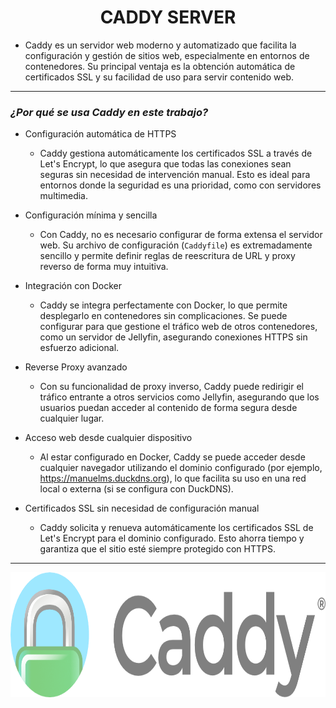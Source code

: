 <h1 align="center">CADDY SERVER</h1>

- Caddy es un servidor web moderno y automatizado que facilita la configuración y gestión de sitios web, especialmente en entornos de contenedores. Su principal ventaja es la obtención automática de certificados SSL y su facilidad de uso para servir contenido web.

---

### *¿Por qué se usa Caddy en este trabajo?*

- Configuración automática de HTTPS
    - Caddy gestiona automáticamente los certificados SSL a través de Let's Encrypt, lo que asegura que todas las conexiones sean seguras sin necesidad de intervención manual. Esto es ideal para entornos donde la seguridad es una prioridad, como con servidores multimedia.

- Configuración mínima y sencilla
    - Con Caddy, no es necesario configurar de forma extensa el servidor web. Su archivo de configuración (`Caddyfile`) es extremadamente sencillo y permite definir reglas de reescritura de URL y proxy reverso de forma muy intuitiva.

- Integración con Docker
    - Caddy se integra perfectamente con Docker, lo que permite desplegarlo en contenedores sin complicaciones. Se puede configurar para que gestione el tráfico web de otros contenedores, como un servidor de Jellyfin, asegurando conexiones HTTPS sin esfuerzo adicional.

- Reverse Proxy avanzado
    - Con su funcionalidad de proxy inverso, Caddy puede redirigir el tráfico entrante a otros servicios como Jellyfin, asegurando que los usuarios puedan acceder al contenido de forma segura desde cualquier lugar.

- Acceso web desde cualquier dispositivo
    - Al estar configurado en Docker, Caddy se puede acceder desde cualquier navegador utilizando el dominio configurado (por ejemplo, https://manuelms.duckdns.org), lo que facilita su uso en una red local o externa (si se configura con DuckDNS).

- Certificados SSL sin necesidad de configuración manual
    - Caddy solicita y renueva automáticamente los certificados SSL de Let's Encrypt para el dominio configurado. Esto ahorra tiempo y garantiza que el sitio esté siempre protegido con HTTPS.

---

<p align="center">
  <img src="/MainFolder/img/caddy.png" alt="CADDY" width="800" height="200">
</p>
